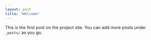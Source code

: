 ```yaml
---
layout: post
title: "Welcome"
---
```


This is the first post on the project site. You can add more posts under `_posts/` as you go.